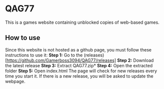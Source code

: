 # QAG77
This is a games website containing unblocked copies of web-based games.
## How to use
Since this website is not hosted as a github page, you must follow these instructions to use it:
**Step 1:** Go to the (releases)[https://github.com/Gamerboss3094/QAG77/releases]
**Step 2:** Download the latest release
**Step 3:** Extract QAG77.zip*
**Step 4:** Open the extracted folder
**Step 5:** Open index.html
The page will check for new releases every time you start it. If there is a new release, you will be asked to update the webpage.
